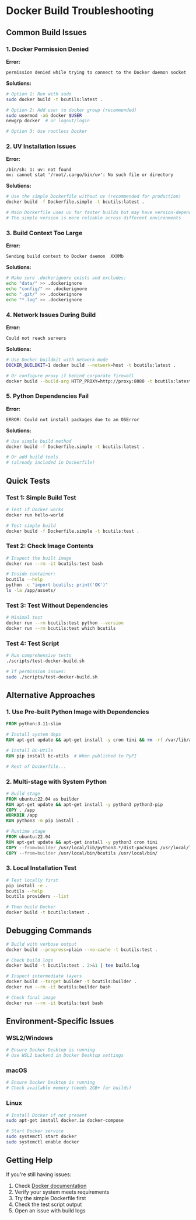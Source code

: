# Docker Build Troubleshooting

## Common Build Issues

### 1. Docker Permission Denied

**Error:**
```
permission denied while trying to connect to the Docker daemon socket
```

**Solutions:**
```bash
# Option 1: Run with sudo
sudo docker build -t bcutils:latest .

# Option 2: Add user to docker group (recommended)
sudo usermod -aG docker $USER
newgrp docker  # or logout/login

# Option 3: Use rootless Docker
```

### 2. UV Installation Issues

**Error:**
```
/bin/sh: 1: uv: not found
mv: cannot stat '/root/.cargo/bin/uv': No such file or directory
```

**Solutions:**
```bash
# Use the simple Dockerfile without uv (recommended for production)
docker build -f Dockerfile.simple -t bcutils:latest .

# Main Dockerfile uses uv for faster builds but may have version-dependent issues
# The simple version is more reliable across different environments
```

### 3. Build Context Too Large

**Error:**
```
Sending build context to Docker daemon  XXXMb
```

**Solutions:**
```bash
# Make sure .dockerignore exists and excludes:
echo "data/" >> .dockerignore
echo "config/" >> .dockerignore
echo ".git/" >> .dockerignore
echo "*.log" >> .dockerignore
```

### 4. Network Issues During Build

**Error:**
```
Could not reach servers
```

**Solutions:**
```bash
# Use Docker buildkit with network mode
DOCKER_BUILDKIT=1 docker build --network=host -t bcutils:latest .

# Or configure proxy if behind corporate firewall
docker build --build-arg HTTP_PROXY=http://proxy:8080 -t bcutils:latest .
```

### 5. Python Dependencies Fail

**Error:**
```
ERROR: Could not install packages due to an OSError
```

**Solutions:**
```bash
# Use simple build method
docker build -f Dockerfile.simple -t bcutils:latest .

# Or add build tools
# (already included in Dockerfile)
```

## Quick Tests

### Test 1: Simple Build Test
```bash
# Test if Docker works
docker run hello-world

# Test simple build
docker build -f Dockerfile.simple -t bcutils:test .
```

### Test 2: Check Image Contents
```bash
# Inspect the built image
docker run --rm -it bcutils:test bash

# Inside container:
bcutils --help
python -c "import bcutils; print('OK')"
ls -la /app/assets/
```

### Test 3: Test Without Dependencies
```bash
# Minimal test
docker run --rm bcutils:test python --version
docker run --rm bcutils:test which bcutils
```

### Test 4: Test Script
```bash
# Run comprehensive tests
./scripts/test-docker-build.sh

# If permission issues:
sudo ./scripts/test-docker-build.sh
```

## Alternative Approaches

### 1. Use Pre-built Python Image with Dependencies
```dockerfile
FROM python:3.11-slim

# Install system deps
RUN apt-get update && apt-get install -y cron tini && rm -rf /var/lib/apt/lists/*

# Install BC-Utils
RUN pip install bc-utils  # When published to PyPI

# Rest of Dockerfile...
```

### 2. Multi-stage with System Python
```dockerfile
# Build stage
FROM ubuntu:22.04 as builder
RUN apt-get update && apt-get install -y python3 python3-pip
COPY . /app
WORKDIR /app
RUN python3 -m pip install .

# Runtime stage
FROM ubuntu:22.04
RUN apt-get update && apt-get install -y python3 cron tini
COPY --from=builder /usr/local/lib/python3.*/dist-packages /usr/local/lib/python3.10/dist-packages/
COPY --from=builder /usr/local/bin/bcutils /usr/local/bin/
```

### 3. Local Installation Test
```bash
# Test locally first
pip install -e .
bcutils --help
bcutils providers --list

# Then build Docker
docker build -t bcutils:latest .
```

## Debugging Commands

```bash
# Build with verbose output
docker build --progress=plain --no-cache -t bcutils:test .

# Check build logs
docker build -t bcutils:test . 2>&1 | tee build.log

# Inspect intermediate layers
docker build --target builder -t bcutils:builder .
docker run --rm -it bcutils:builder bash

# Check final image
docker run --rm -it bcutils:test bash
```

## Environment-Specific Issues

### WSL2/Windows
```bash
# Ensure Docker Desktop is running
# Use WSL2 backend in Docker Desktop settings
```

### macOS
```bash
# Ensure Docker Desktop is running
# Check available memory (needs 2GB+ for builds)
```

### Linux
```bash
# Install Docker if not present
sudo apt-get install docker.io docker-compose

# Start Docker service
sudo systemctl start docker
sudo systemctl enable docker
```

## Getting Help

If you're still having issues:

1. Check [Docker documentation](https://docs.docker.com/)
2. Verify your system meets requirements
3. Try the simple Dockerfile first
4. Check the test script output
5. Open an issue with build logs
